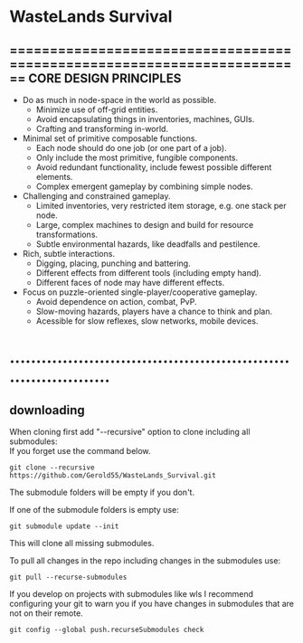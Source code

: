 # WasteLands Survival
========================================================================
CORE DESIGN PRINCIPLES
------------------------------------------------------------------------

- Do as much in node-space in the world as possible.
	- Minimize use of off-grid entities.
	- Avoid encapsulating things in inventories, machines, GUIs.
	- Crafting and transforming in-world.
- Minimal set of primitive composable functions.
	- Each node should do one job (or one part of a job).
	- Only include the most primitive, fungible components.
	- Avoid redundant functionality, include fewest possible
	  different elements.
	- Complex emergent gameplay by combining simple nodes.
- Challenging and constrained gameplay.
	- Limited inventories, very restricted item storage, e.g. one
	  stack per node.
	- Large, complex machines to design and build for resource
	  transformations.
	- Subtle environmental hazards, like deadfalls and pestilence.
- Rich, subtle interactions.
	- Digging, placing, punching and battering.
	- Different effects from different tools (including empty hand).
	- Different faces of node may have different effects.
- Focus on puzzle-oriented single-player/cooperative gameplay.
	- Avoid dependence on action, combat, PvP.
	- Slow-moving hazards, players have a chance to think and plan.
	- Acessible for slow reflexes, slow networks, mobile devices.


........................................................................
========================================================================

## downloading
When cloning first add "--recursive" option to clone including all submodules:  
If you forget use the command below.
```
git clone --recursive https://github.com/Gerold55/WasteLands_Survival.git
```
The submodule folders will be empty if you don't.

If one of the submodule folders is empty use:
```
git submodule update --init
```
This will clone all missing submodules.

To pull all changes in the repo including changes in the submodules use:
```
git pull --recurse-submodules
```

If you develop on projects with submodules like wls
I recommend configuring your git to warn you if you have changes in submodules that are not on their remote.
```
git config --global push.recurseSubmodules check
```
